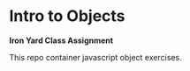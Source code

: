 # Intro to Objects

**Iron Yard Class Assignment**

This repo container javascript object exercises.